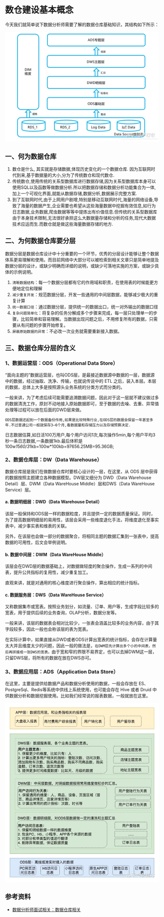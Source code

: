 # 数仓建设基本概念

今天我们就简单说下数据分析师需要了解的数据仓库基础知识，其结构如下所示：

![数仓建设基本概念_1](images/数仓建设基本概念_1.jpg)

## 一、何为数据仓库

1. 数仓是什么, 其实就是存储数据,体现历史变化的一个数据仓库. 因为互联网时代到来,基于数据量的大小,分为了传统数仓和现代数仓.
2. 传统数仓,使用传统的关系型数据库进行数据存储,因为关系型数据库本身可以使用SQL以及函数等做数据分析.所以把数据存储和数据分析功能集合为一体,加上一个可视化界面,就能从数据存储,数据分析,数据展示完整方案.
3. 到了互联网时代,由于上网用户剧增,特别是移动互联网时代,海量的网络设备,导致了海量的数据产生,企业需要也希望从这些海量数据中挖掘有效信息,如行为日志数据,业务数据,爬虫数据等等中提炼出有价值信息.但传统的关系型数据库由于本身技术限制,无法很好承担这么大数据量存储和分析的任务,现代大数据技术应运而生.而数仓就是做这些海量数据存储的地方.

## 二、为何数据仓库要分层
数据分层是数据仓库设计中十分重要的一个环节，优秀的分层设计能够让整个数据体系更易理解和使用。而目前网络中大部分可以被检索到相关文章只是简单地提及数据分层的设计，或缺少明确而详细的说明，或缺少可落地实施的方案，或缺少具体的示例说明。


1. `清晰数据结构`：每一个数据分层都有它的作用域和职责，在使用表的时候能更方便地定位和理解
2. `减少重复开发`：规范数据分层，开发一些通用的中间层数据，能够减少极大的重复计算
3. `统一数据口径`：通过数据分层，提供统一的数据出口，统一对外输出的数据口径
4. `复杂问题简单化`：将复杂的任务分解成多个步骤来完成，每一层只处理单一的步骤，比较简单和容易理解。当数据出现问题之后，不用修复所有的数据，只需要从有问题的步骤开始修复。
5. `屏蔽原始数据的异常`：不必改一次业务就需要重新接入数据。

## 三、数据仓库分层的含义

### 1、数据运营层：ODS（Operational Data Store）

“面向主题的”数据运营层，也叫ODS层，是最接近数据源中数据的一层，数据源中的数据，经过抽取、洗净、传输，也就说传说中的 ETL 之后，装入本层。本层的数据，总体上大多是按照源头业务系统的分类方式而分类的。

一般来讲，为了考虑后续可能需要追溯数据问题，因此对于这一层就不建议做过多的数据清洗工作，原封不动地接入原始数据即可，至于数据的去噪、去重、异常值处理等过程可以放在后面的DWD层来做。

`ODS层数据还起到一个数据备份作用,如果是比较特殊行业,在ODS层的数据会保留一年甚至多年.不过普通公司一般就保存3–6个月,看数据量和存储压力以及存储预算决定.`

日志数据估算,如日活100万用户,每个用户访问1次,每次操作5min,每个用户平均3秒一条日志数据,一条数据1kb.最后体积是100w*1*5*60/3*1kb=100w*100kb=97656.25MB=95.36GB;

### 2、数据仓库层：DW（Data Warehouse）

数据仓库层是我们在做数据仓库时要核心设计的一层，在这里，从 ODS 层中获得的数据按照主题建立各种数据模型。DW层又细分为 DWD（Data Warehouse Detail）层、DWM（Data WareHouse Middle）层和DWS（Data WareHouse Service）层。

#### a. 数据明细层：DWD（Data Warehouse Detail）

该层一般保持和ODS层一样的数据粒度，并且提供一定的数据质量保证。同时，为了提高数据明细层的易用性，该层会采用一些维度退化手法，将维度退化至事实表中，减少事实表和维表的关联。

另外，在该层也会做一部分的数据聚合，将相同主题的数据汇集到一张表中，提高数据的可用性，后文会举例说明。

#### b. 数据中间层：DWM（Data WareHouse Middle）

该层会在DWD层的数据基础上，对数据做轻度的聚合操作，生成一系列的中间表，提升公共指标的复用性，减少重复加工。

直观来讲，就是对通用的核心维度进行聚合操作，算出相应的统计指标。

#### c. 数据服务层：DWS（Data WareHouse Service）

又称数据集市或宽表。按照业务划分，如流量、订单、用户等，生成字段比较多的宽表，用于提供后续的业务查询，OLAP分析，数据分发等。

一般来讲，该层的数据表会相对比较少，一张表会涵盖比较多的业务内容，由于其字段较多，因此一般也会称该层的表为宽表。

在实际计算中，如果直接从DWD或者ODS计算出宽表的统计指标，会存在计算量太大并且维度太少的问题，因此一般的做法是，`在DWM层先计算出多个小的中间表，然后再拼接成一张DWS的宽表。`由于宽和窄的界限不易界定，也可以去掉DWM这一层，只留DWS层，将所有的数据在放在DWS亦可。

### 3、数据应用层：ADS（Application Data Store）
在这里，主要是提供给数据产品和数据分析使用的数据，一般会存放在 ES、PostgreSql、Redis等系统中供线上系统使用，也可能会存在 Hive 或者 Druid 中供数据分析和数据挖掘使用。比如我们经常说的报表数据，一般就放在这里。

![数仓建设基本概念_2](images/数仓建设基本概念_2.jpg)


## 参考资料
* [数据分析师面试相关：数据仓库相关](https://zhuanlan.zhihu.com/p/341377274)